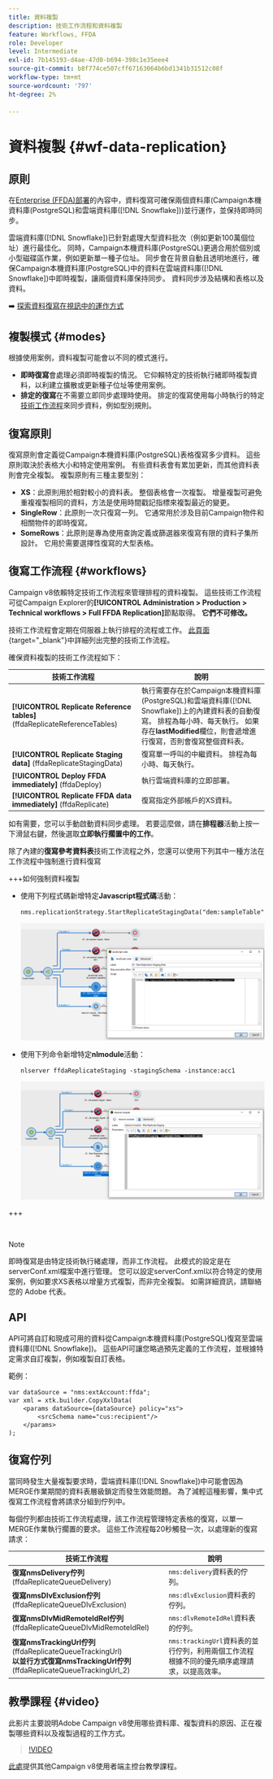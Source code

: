 ```yaml
---
title: 資料複製
description: 技術工作流程和資料複製
feature: Workflows, FFDA
role: Developer
level: Intermediate
exl-id: 7b145193-d4ae-47d0-b694-398c1e35eee4
source-git-commit: b8f774ce507cff67163064b6bd1341b31512c08f
workflow-type: tm+mt
source-wordcount: '797'
ht-degree: 2%

---
```



# 資料複製 {#wf-data-replication}

## 原則

在[Enterprise (FFDA)部署](enterprise-deployment.md)的內容中，資料復寫可確保兩個資料庫(Campaign本機資料庫(PostgreSQL)和雲端資料庫([!DNL Snowflake]))並行運作，並保持即時同步。

雲端資料庫([!DNL Snowflake])已針對處理大型資料批次（例如更新100萬個位址）進行最佳化。 同時，Campaign本機資料庫(PostgreSQL)更適合用於個別或小型磁碟區作業，例如更新單一種子位址。 同步會在背景自動且透明地進行，確保Campaign本機資料庫(PostgreSQL)中的資料在雲端資料庫([!DNL Snowflake])中即時複製，讓兩個資料庫保持同步。 資料同步涉及結構和表格以及資料。

➡️ [探索資料復寫在視訊中的運作方式](#video)

## 複製模式 {#modes}

根據使用案例，資料複製可能會以不同的模式進行。

* **即時復寫**&#x200B;會處理必須即時複製的情況。 它仰賴特定的技術執行緒即時複製資料，以利建立擴散或更新種子位址等使用案例。
* **排定的復寫**&#x200B;在不需要立即同步處理時使用。 排定的復寫使用每小時執行的特定[技術工作流程](#workflows)來同步資料，例如型別規則。

## 復寫原則

復寫原則會定義從Campaign本機資料庫(PostgreSQL)表格復寫多少資料。 這些原則取決於表格大小和特定使用案例。 有些資料表會有累加更新，而其他資料表則會完全複製。 複製原則有三種主要型別：

* **XS**：此原則用於相對較小的資料表。 整個表格會一次複製。 增量複製可避免重複複製相同的資料，方法是使用時間戳記指標來複製最近的變更。
* **SingleRow**：此原則一次只復寫一列。 它通常用於涉及目前Campaign物件和相關物件的即時復寫。
* **SomeRows**：此原則是專為使用查詢定義或篩選器來復寫有限的資料子集所設計。 它用於需要選擇性復寫的大型表格。

## 復寫工作流程 {#workflows}

Campaign v8依賴特定技術工作流程來管理排程的資料複製。 這些技術工作流程可從Campaign Explorer的&#x200B;**[!UICONTROL Administration > Production > Technical workflows > Full FFDA Replication]**&#x200B;節點取得。 **它們不可修改。**

技術工作流程會定期在伺服器上執行排程的流程或工作。 [此頁面](https://experienceleague.adobe.com/docs/campaign/automation/workflows/introduction/wf-type/technical-workflows.html?lang=zh-Hant){target="_blank"}中詳細列出完整的技術工作流程。

確保資料複製的技術工作流程如下：

| 技術工作流程 | 說明 |
|------|-----------|
| **[!UICONTROL Replicate Reference tables]** (ffdaReplicateReferenceTables) | 執行需要存在於Campaign本機資料庫(PostgreSQL)和雲端資料庫([!DNL Snowflake])上的內建資料表的自動復寫。 排程為每小時、每天執行。 如果存在&#x200B;**lastModified**&#x200B;欄位，則會遞增進行復寫，否則會復寫整個資料表。 |
| **[!UICONTROL Replicate Staging data]** (ffdaReplicateStagingData) | 復寫單一呼叫的中繼資料。 排程為每小時、每天執行。 |
| **[!UICONTROL Deploy FFDA immediately]** (ffdaDeploy) | 執行雲端資料庫的立即部署。 |
| **[!UICONTROL Replicate FFDA data immediately]** (ffdaReplicate) | 復寫指定外部帳戶的XS資料。 |

如有需要，您可以手動啟動資料同步處理。 若要這麼做，請在&#x200B;**排程器**&#x200B;活動上按一下滑鼠右鍵，然後選取&#x200B;**立即執行擱置中的工作**。

除了內建的&#x200B;**復寫參考資料表**&#x200B;技術工作流程之外，您還可以使用下列其中一種方法在工作流程中強制進行資料復寫

+++如何強制資料複製

* 使用下列程式碼新增特定&#x200B;**Javascript程式碼**&#x200B;活動：

  ```
  nms.replicationStrategy.StartReplicateStagingData("dem:sampleTable")
  ```

  ![](assets/jscode.png)

* 使用下列命令新增特定&#x200B;**nlmodule**&#x200B;活動：

  ```
  nlserver ffdaReplicateStaging -stagingSchema -instance:acc1
  ```

  ![](assets/nlmodule.png)

+++

<br/>

>[!NOTE]
>
>即時復寫是由特定技術執行緒處理，而非工作流程。 此模式的設定是在serverConf.xml檔案中進行管理。 您可以設定serverConf.xml以符合特定的使用案例，例如要求XS表格以增量方式複製，而非完全複製。 如需詳細資訊，請聯絡您的 Adobe 代表。

## API

API可將自訂和現成可用的資料從Campaign本機資料庫(PostgreSQL)復寫至雲端資料庫([!DNL Snowflake])。 這些API可讓您略過預先定義的工作流程，並根據特定需求自訂複製，例如複製自訂表格。

範例：

```
var dataSource = "nms:extAccount:ffda";
var xml = xtk.builder.CopyXxlData(
    <params dataSource={dataSource} policy="xs">
        <srcSchema name="cus:recipient"/>
    </params>
);
```

## 復寫佇列

當同時發生大量複製要求時，雲端資料庫([!DNL Snowflake])中可能會因為MERGE作業期間的資料表層級鎖定而發生效能問題。 為了減輕這種影響，集中式復寫工作流程會將請求分組到佇列中。

每個佇列都由技術工作流程處理，該工作流程管理特定表格的復寫，以單一MERGE作業執行擱置的要求。 這些工作流程每20秒觸發一次，以處理新的復寫請求：

| 技術工作流程 | 說明 |
|------|-----------|
| **復寫nmsDelivery佇列** (ffdaReplicateQueueDelivery) | `nms:delivery`資料表的佇列。 |
| **復寫nmsDlvExclusion佇列** (ffdaReplicateQueueDlvExclusion) | `nms:dlvExclusion`資料表的佇列。 |
| **復寫nmsDlvMidRemoteIdRel佇列** (ffdaReplicateQueueDlvMidRemoteIdRel) | `nms:dlvRemoteIdRel`資料表的佇列。 |
| **復寫nmsTrackingUrl佇列** (ffdaReplicateQueueTrackingUrl)<br/>**以並行方式復寫nmsTrackingUrl佇列** (ffdaReplicateQueueTrackingUrl_2) | `nms:trackingUrl`資料表的並行佇列，利用兩個工作流程根據不同的優先順序處理請求，以提高效率。 |

## 教學課程 {#video}

此影片主要說明Adobe Campaign v8使用哪些資料庫、複製資料的原因、正在複製哪些資料以及複製過程的工作方式。

>[!VIDEO](https://video.tv.adobe.com/v/334460?quality=12)

[此處](https://experienceleague.adobe.com/zh-hant/docs/campaign-learn/tutorials/overview)提供其他Campaign v8使用者端主控台教學課程。
